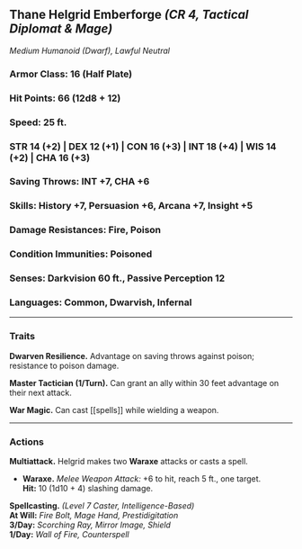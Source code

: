 ## **Thane Helgrid Emberforge** _(CR 4, Tactical Diplomat & Mage)_

_Medium Humanoid (Dwarf), Lawful Neutral_

### **Armor Class**: 16 (Half Plate)

### **Hit Points**: 66 (12d8 + 12)

### **Speed**: 25 ft.

### **STR** 14 (+2) | **DEX** 12 (+1) | **CON** 16 (+3) | **INT** 18 (+4) | **WIS** 14 (+2) | **CHA** 16 (+3)

### **Saving Throws**: INT +7, CHA +6

### **Skills**: History +7, Persuasion +6, Arcana +7, Insight +5

### **Damage Resistances**: Fire, Poison

### **Condition Immunities**: Poisoned

### **Senses**: Darkvision 60 ft., Passive Perception 12

### **Languages**: Common, Dwarvish, Infernal

---

### **Traits**

**Dwarven Resilience.** Advantage on saving throws against poison; resistance to poison damage.

**Master Tactician (1/Turn).** Can grant an ally within 30 feet advantage on their next attack.

**War Magic.** Can cast [[spells]] while wielding a weapon.

---

### **Actions**

**Multiattack.** Helgrid makes two **Waraxe** attacks or casts a spell.

- **Waraxe.** _Melee Weapon Attack:_ +6 to hit, reach 5 ft., one target.  
    **Hit:** 10 (1d10 + 4) slashing damage.

**Spellcasting.** _(Level 7 Caster, Intelligence-Based)_  
**At Will:** _Fire Bolt, Mage Hand, Prestidigitation_  
**3/Day:** _Scorching Ray, Mirror Image, Shield_  
**1/Day:** _Wall of Fire, Counterspell_